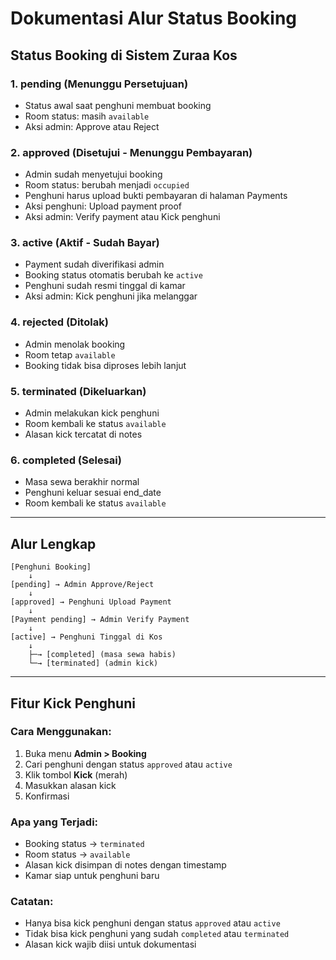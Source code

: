 # Dokumentasi Alur Status Booking

## Status Booking di Sistem Zuraa Kos

### 1. **pending** (Menunggu Persetujuan)
- Status awal saat penghuni membuat booking
- Room status: masih `available`
- Aksi admin: Approve atau Reject

### 2. **approved** (Disetujui - Menunggu Pembayaran)
- Admin sudah menyetujui booking
- Room status: berubah menjadi `occupied`
- Penghuni harus upload bukti pembayaran di halaman Payments
- Aksi penghuni: Upload payment proof
- Aksi admin: Verify payment atau Kick penghuni

### 3. **active** (Aktif - Sudah Bayar)
- Payment sudah diverifikasi admin
- Booking status otomatis berubah ke `active`
- Penghuni sudah resmi tinggal di kamar
- Aksi admin: Kick penghuni jika melanggar

### 4. **rejected** (Ditolak)
- Admin menolak booking
- Room tetap `available`
- Booking tidak bisa diproses lebih lanjut

### 5. **terminated** (Dikeluarkan)
- Admin melakukan kick penghuni
- Room kembali ke status `available`
- Alasan kick tercatat di notes

### 6. **completed** (Selesai)
- Masa sewa berakhir normal
- Penghuni keluar sesuai end_date
- Room kembali ke status `available`

---

## Alur Lengkap

```
[Penghuni Booking] 
    ↓
[pending] → Admin Approve/Reject
    ↓
[approved] → Penghuni Upload Payment
    ↓
[Payment pending] → Admin Verify Payment
    ↓
[active] → Penghuni Tinggal di Kos
    ↓
    ├─→ [completed] (masa sewa habis)
    └─→ [terminated] (admin kick)
```

---

## Fitur Kick Penghuni

### Cara Menggunakan:
1. Buka menu **Admin > Booking**
2. Cari penghuni dengan status `approved` atau `active`
3. Klik tombol **Kick** (merah)
4. Masukkan alasan kick
5. Konfirmasi

### Apa yang Terjadi:
- Booking status → `terminated`
- Room status → `available`
- Alasan kick disimpan di notes dengan timestamp
- Kamar siap untuk penghuni baru

### Catatan:
- Hanya bisa kick penghuni dengan status `approved` atau `active`
- Tidak bisa kick penghuni yang sudah `completed` atau `terminated`
- Alasan kick wajib diisi untuk dokumentasi
